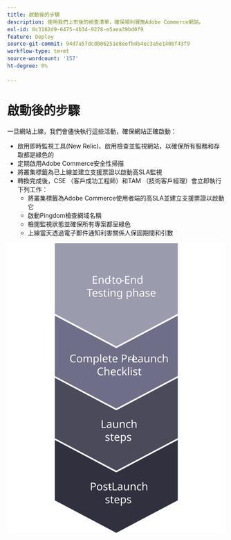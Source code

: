 ```yaml
---
title: 啟動後的步驟
description: 使用我們上市後的檢查清單，確保順利實施Adobe Commerce網站。
exl-id: 0c3162d9-6475-4b34-9278-e5aea39bd0f9
feature: Deploy
source-git-commit: 94d7a57dcd006251e8eefbdb4ec3a5e140bf43f9
workflow-type: tm+mt
source-wordcount: '157'
ht-degree: 0%

---
```


# 啟動後的步驟

一旦網站上線，我們會儘快執行這些活動，確保網站正確啟動：

- 啟用即時監視工具(New Relic)、啟用檢查並監視網站，以確保所有服務和存取都是綠色的
- 定期啟用Adobe Commerce安全性掃描
- 將叢集標籤為已上線並建立支援票證以啟動高SLA監視
- 轉換完成後，CSE （客戶成功工程師）和TAM （技術客戶經理）會立即執行下列工作：
   - 將叢集標籤為Adobe Commerce使用者端的高SLA並建立支援票證以啟動它
   - 啟動Pingdom檢查網域名稱
   - 檢閱監視狀態並確保所有專案都呈綠色
   - 上線當天透過電子郵件通知利害關係人保固期間和引數

![顯示啟動程式階段4的圖表](../../assets/playbooks/launch-steps-4.svg)

